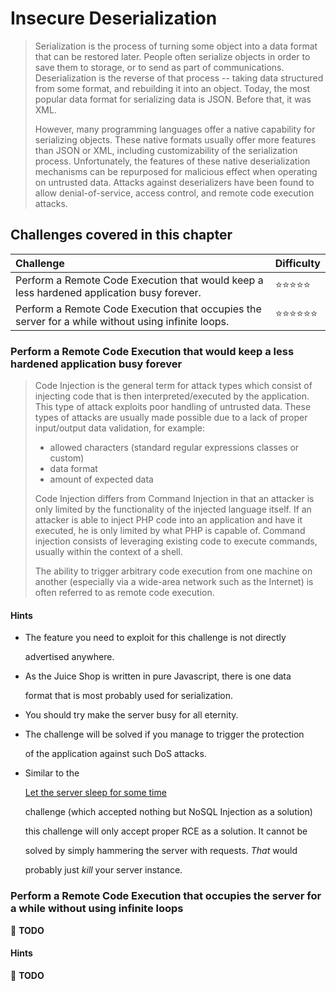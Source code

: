 # Insecure Deserialization

> Serialization is the process of turning some object into a data format that can be restored later. People often serialize objects in order to save them to storage, or to send as part of communications. Deserialization is the reverse of that process -- taking data structured from some format, and rebuilding it into an object. Today, the most popular data format for serializing data is JSON. Before that, it was XML.
>
> However, many programming languages offer a native capability for serializing objects. These native formats usually offer more features than JSON or XML, including customizability of the serialization process. Unfortunately, the features of these native deserialization mechanisms can be repurposed for malicious effect when operating on untrusted data. Attacks against deserializers have been found to allow denial-of-service, access control, and remote code execution attacks.

## Challenges covered in this chapter

| Challenge | Difficulty |
| :--- | :--- |
| Perform a Remote Code Execution that would keep a less hardened application busy forever. | ⭐⭐⭐⭐⭐ |
| Perform a Remote Code Execution that occupies the server for a while without using infinite loops. | ⭐⭐⭐⭐⭐⭐ |

### Perform a Remote Code Execution that would keep a less hardened application busy forever

> Code Injection is the general term for attack types which consist of injecting code that is then interpreted/executed by the application. This type of attack exploits poor handling of untrusted data. These types of attacks are usually made possible due to a lack of proper input/output data validation, for example:
>
> * allowed characters \(standard regular expressions classes or custom\)
> * data format
> * amount of expected data
>
> Code Injection differs from Command Injection in that an attacker is only limited by the functionality of the injected language itself. If an attacker is able to inject PHP code into an application and have it executed, he is only limited by what PHP is capable of. Command injection consists of leveraging existing code to execute commands, usually within the context of a shell.
>
> The ability to trigger arbitrary code execution from one machine on another \(especially via a wide-area network such as the Internet\) is often referred to as remote code execution.

#### Hints

* The feature you need to exploit for this challenge is not directly

  advertised anywhere.

* As the Juice Shop is written in pure Javascript, there is one data

  format that is most probably used for serialization.

* You should try make the server busy for all eternity.
* The challenge will be solved if you manage to trigger the protection

  of the application against such DoS attacks.

* Similar to the

  [Let the server sleep for some time](injection.md#let-the-server-sleep-for-some-time)

  challenge \(which accepted nothing but NoSQL Injection as a solution\)

  this challenge will only accept proper RCE as a solution. It cannot be

  solved by simply hammering the server with requests. _That_ would

  probably just _kill_ your server instance.

### Perform a Remote Code Execution that occupies the server for a while without using infinite loops

:wrench: **TODO**

#### Hints

:wrench: **TODO**

